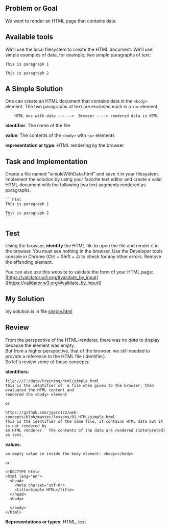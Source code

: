 ## **Problem or Goal**

We want to render an HTML page that contains data.

## Available tools

We'll use the local filesystem to create the HTML document.
We'll use simple examples of data, for example, two simple paragraphs of text:

    This is paragraph 1
    
    This is paragraph 2


## A Simple Solution

One can create an HTML document that contains data in the `<body>` element.  The two paragraphs of text are enclosed each in a `<p>` element.


		HTML doc with data ------>  Browser ----> rendered data in HTML
				

**identifier**:       The name of the file

**value**:          The contents of the `<body>` with `<p>` elements

**representation or type**: HTML rendering by the browser


## Task and Implementation

Create a file named "simpleWithData.html" and save it in your filesystem.  Implement the solution by using your 
favorite text editor and create a valid HTML document with the following two text segments rendered as paragraphs.  

    ```html
    This is paragraph 1
    
    This is paragraph 2
    ```


## Test 
 
Using the browser, **identify** the HTML file to open the file and render it in the browser.  You must see nothing 
in the browser.  Use the Developer tools console in Chrome (Ctrl + Shift + J) to check for any other errors.  Remove the offending element.

You can also use this website to validate the form of your HTML page:
[https://validator.w3.org/#validate_by_input]([https://validator.w3.org/#validate_by_input])
    
## My Solution

my solution is in file [simple.html](https://github.com/jgarc172/web-concepts/blob/master/lessons/01_HTML/simple.html)

## Review

From the perspective of the HTML-renderer, there was no *data* to display because the <body> element was empty.  
But from a higher perspective, that of the browser, we still needed to provide a reference to the HTML file (identifier).  
So let's review some of these concepts:

**identifiers**:  

    file:///C:/data/training/html/simple.html
    this is the identifier of  a file when given to the browser, then evaluated the HTML content and 
    rendered the <body> element
    
    or
    
    https://github.com/jgarc172/web-concepts/blob/master/lessons/01_HTML/simple.html
    this is the identifier of the same file, it contains HTML data but it is not rendered by 
    an HTML renderer.  The contents of the data are rendered (interpreted) as text.
                
**values**:   
    
    an empty value in inside the body element: <body></body>
    
    or

    <!DOCTYPE html>
    <html lang="en">
      <head>
        <meta charset="utf-8">
        <title>Simple HTML</title>
      </head>
      <body>
    
      </body>
    </html>
    
**Representations or types**:   HTML, text
